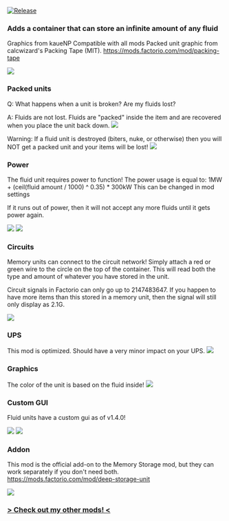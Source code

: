 [![Release](https://github.com/notnotmelon/fluid-memory-storage/actions/workflows/release.yml/badge.svg?branch=main)](https://github.com/notnotmelon/fluid-memory-storage/actions/workflows/release.yml)
<!--                           ^======[REPLACE THIS]======^                                                                          ^======[REPLACE THIS]======^  -->

### Adds a container that can store an infinite amount of any fluid

Graphics from kaueNP
Compatible with all mods
Packed unit graphic from calcwizard's Packing Tape (MIT). https://mods.factorio.com/mod/packing-tape

![](https://mods-data.factorio.com/assets/4b89c9d3e7ae1cbb8457f0ae75444976ee64570f.png)
### Packed units
Q: What happens when a unit is broken? Are my fluids lost?

A: Fluids are not lost. Fluids are "packed" inside the item and are recovered when you place the unit back down.
![](https://i.imgur.com/U5drgmQ.png)

Warning: If a fluid unit is destroyed (biters, nuke, or otherwise) then you will NOT get a packed unit and your items will be lost!
![](https://mods-data.factorio.com/assets/4b89c9d3e7ae1cbb8457f0ae75444976ee64570f.png)
### Power
The fluid unit requires power to function!
The power usage is equal to:
1MW + (ceil(fluid amount / 1000) ^ 0.35) * 300kW
This can be changed in mod settings

If it runs out of power, then it will not accept any more fluids until it gets power again.

![](https://i.imgur.com/W2Qxm3F.png)
![](https://mods-data.factorio.com/assets/4b89c9d3e7ae1cbb8457f0ae75444976ee64570f.png)
### Circuits
Memory units can connect to the circuit network! Simply attach a red or green wire to the circle on the top of the container.
This will read both the type and amount of whatever you have stored in the unit.

Circuit signals in Factorio can only go up to 2147483647. If you happen to have more items than this stored in a memory unit, then the signal will still only display as 2.1G.

![](https://mods-data.factorio.com/assets/4b89c9d3e7ae1cbb8457f0ae75444976ee64570f.png)
### UPS
This mod is optimized. Should have a very minor impact on your UPS.
![](https://mods-data.factorio.com/assets/4b89c9d3e7ae1cbb8457f0ae75444976ee64570f.png)
### Graphics
The color of the unit is based on the fluid inside!
![](https://mods-data.factorio.com/assets/4b89c9d3e7ae1cbb8457f0ae75444976ee64570f.png)
### Custom GUI
Fluid units have a custom gui as of v1.4.0!

![](https://i.imgur.com/g9BwpM0.png)
![](https://mods-data.factorio.com/assets/4b89c9d3e7ae1cbb8457f0ae75444976ee64570f.png)
### Addon
This mod is the official add-on to the Memory Storage mod, but they can work separately if you don't need both.
https://mods.factorio.com/mod/deep-storage-unit

![](https://mods-data.factorio.com/assets/4b89c9d3e7ae1cbb8457f0ae75444976ee64570f.png)

### [> Check out my other mods! <](https://mods.factorio.com/user/notnotmelon)
